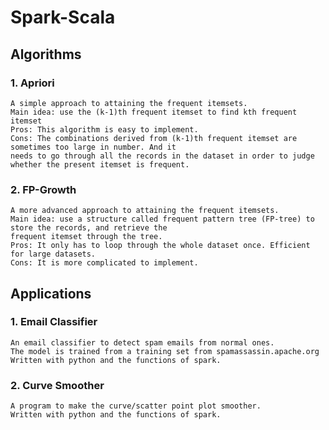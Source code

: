 Spark-Scala
==============================

Algorithms
------------------------------

### 1. Apriori<br />
    A simple approach to attaining the frequent itemsets.
    Main idea: use the (k-1)th frequent itemset to find kth frequent itemset
    Pros: This algorithm is easy to implement.
    Cons: The combinations derived from (k-1)th frequent itemset are sometimes too large in number. And it 
    needs to go through all the records in the dataset in order to judge whether the present itemset is frequent.
### 2. FP-Growth<br />
    A more advanced approach to attaining the frequent itemsets.
    Main idea: use a structure called frequent pattern tree (FP-tree) to store the records, and retrieve the 
    frequent itemset through the tree.
    Pros: It only has to loop through the whole dataset once. Efficient for large datasets.
    Cons: It is more complicated to implement.
    
Applications
-------------------------------
### 1. Email Classifier<br />
    An email classifier to detect spam emails from normal ones.
    The model is trained from a training set from spamassassin.apache.org
    Written with python and the functions of spark. 
    
### 2. Curve Smoother<br />
    A program to make the curve/scatter point plot smoother.
    Written with python and the functions of spark.
